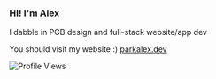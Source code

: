 ### Hi! I'm Alex
I dabble in PCB design and full-stack website/app dev

You should visit my website :) [parkalex.dev](https://parkalex.dev)


![Profile Views](https://komarev.com/ghpvc/?username=alx-alexpark&color=brightgreen)

